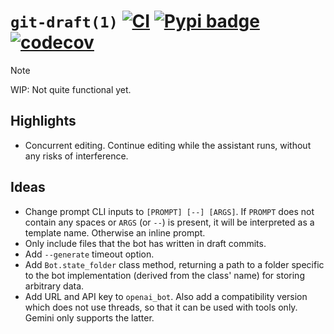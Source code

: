 # `git-draft(1)` [![CI](https://github.com/mtth/git-draft/actions/workflows/ci.yaml/badge.svg)](https://github.com/mtth/git-draft/actions/workflows/ci.yaml) [![Pypi badge](https://badge.fury.io/py/git-draft.svg)](https://pypi.python.org/pypi/git-draft/) [![codecov](https://codecov.io/gh/mtth/git-draft/graph/badge.svg?token=3OTKAI0FP6)](https://codecov.io/gh/mtth/git-draft)

> [!NOTE]
> WIP: Not quite functional yet.

## Highlights

* Concurrent editing. Continue editing while the assistant runs, without any
  risks of interference.


## Ideas

* Change prompt CLI inputs to `[PROMPT] [--] [ARGS]`. If `PROMPT` does not
  contain any spaces or `ARGS` (or `--`) is present, it will be interpreted as a
  template name. Otherwise an inline prompt.
* Only include files that the bot has written in draft commits.
* Add `--generate` timeout option.
* Add `Bot.state_folder` class method, returning a path to a folder specific to
  the bot implementation (derived from the class' name) for storing arbitrary
  data.
* Add URL and API key to `openai_bot`. Also add a compatibility version which
  does not use threads, so that it can be used with tools only. Gemini only
  supports the latter.
